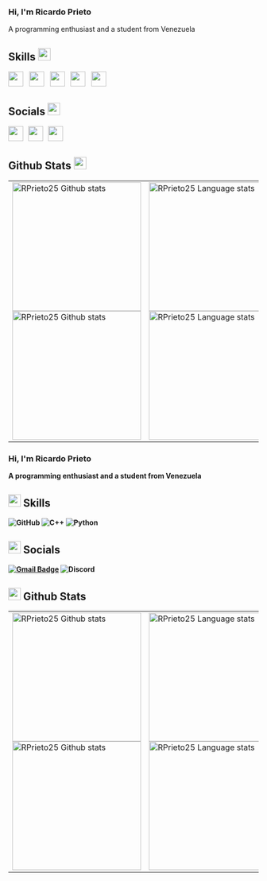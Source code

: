 ### Hi, I'm Ricardo Prieto 
A programming enthusiast and a student from Venezuela
## <b> Skills </b> <img src="https://media2.giphy.com/media/QssGEmpkyEOhBCb7e1/giphy.gif?cid=ecf05e47a0n3gi1bfqntqmob8g9aid1oyj2wr3ds3mg700bl&rid=giphy.gif" width ="25">
<p align='left'>
<a href="https://www.python.org/" target="_blank"><img height="30" src="https://img.shields.io/badge/-Python-%23333?style=for-the-badge&logo=Python&logoColor=B0FC38"></a>&nbsp;&nbsp;
<a href="https://code.visualstudio.com/docs/languages/cpp" target="_blank"><img height="30" src="https://img.shields.io/badge/-C++-%23333?style=for-the-badge&logo=cplusplus&logoColor=B0FC38&"></a>&nbsp;&nbsp;
<a href="https://github.com/RPrieto25" target="_blank"><img height="30" src="https://img.shields.io/badge/-Github-%23333?style=for-the-badge&logo=github&logoColor=B0FC38&"></a>&nbsp;&nbsp;
<a href="https://numpy.org/" target="_blank"><img height="30" src="https://img.shields.io/badge/-Numpy-%23333?style=for-the-badge&logo=numpy&logoColor=B0FC38&"></a>&nbsp;&nbsp;
<a href="https://code.visualstudio.com/" target="_blank"><img height="30" src="https://img.shields.io/badge/-VS Code-%23333?style=for-the-badge&logo=VSCode&logoColor=B0FC38"></a>&nbsp;&nbsp;
 </p>
                                                                
## <b> Socials <b> <img src="https://media.giphy.com/media/TEnXkcsHrP4YedChhA/giphy.gif" width ="25"> 
<p align='left'>
   <a target="_blank"><img height="30" src="https://img.shields.io/badge/-Linkedin-%23333?style=for-the-badge&logo=Linkedin&logoColor=B0FC38"></a>&nbsp;&nbsp;      
<a href="https://github.com/UjwalKandi" target="_blank"><img height="30" src="https://img.shields.io/badge/-Gmail-%23333?style=for-the-badge&logo=gmail&logoColor=B0FC38&link=mailto:ricardo250506@gmail.com"></a>&nbsp;&nbsp;
    <a href="https://github.com/UjwalKandi" target="_blank"><img height="30" src="https://img.shields.io/badge/-Discord-%23333?style=for-the-badge&logo=discord&logoColor=B0FC38&link=mailto:ricardo250506@gmail.com"></a>&nbsp;&nbsp;
 </p>

## <b> Github Stats </b> <img src="https://media.giphy.com/media/iY8CRBdQXODJSCERIr/giphy.gif" width="25">
<p align="center">
<table>
    <tr>
        <td>
            <a href="https://github.com/RPrieto25/github-readme-stats#gh-light-mode-only">
            <img height=259 src="https://github-readme-stats-git-masterrstaa-rickstaa.vercel.app/api?username=RPrieto25&show_icons=true&line_height=28&hide_border=true&card_width=347&include_all_commits=true&role=owner,collaborator&show=reviews,discussions_answered&rank_icon=percentile&exclude_repo=github-readme-stats&theme=default#gh-light-mode-only" alt="RPrieto25 Github stats" />
            </a>
            <a href="https://github.com/RPrieto25/github-readme-stats#gh-dark-mode-only">
            <img height=259 src="https://github-readme-stats-git-masterrstaa-rickstaa.vercel.app/api?username=RPrieto25&show_icons=true&line_height=28&hide_border=true&card_width=347&include_all_commits=true&role=owner,collaborator&show=reviews,discussions_answered&rank_icon=percentile&exclude_repo=github-readme-stats&theme=dark&bg_color=000000#gh-dark-mode-only" alt="RPrieto25 Github stats" />
            </a>
        </td>
        <td>
            <a href="https://github.com/RPrieto25/github-readme-stats#gh-light-mode-only">
            <img height=259 src="https://github-readme-stats-git-masterrstaa-rickstaa.vercel.app/api/top-langs/?username=RPrieto25&layout=compact&langs_count=12&hide_border=true&role=owner,collaborator&theme=default#gh-light-mode-only" alt="RPrieto25 Language stats" />
            </a>
            <a href="https://github.com/RPrieto25/github-readme-stats#gh-dark-mode-only">
            <img height=259 src="https://github-readme-stats-git-masterrstaa-rickstaa.vercel.app/api/top-langs/?username=RPrieto25&layout=compact&langs_count=12&hide_border=true&role=owner,collaborator&theme=dark&bg_color=000000#gh-dark-mode-only" alt="RPrieto25 Language stats" />
            </a>
        </td>
    </tr>
</table>
</p>


































### Hi, I'm Ricardo Prieto
A programming enthusiast and a student from Venezuela
## <img src="https://media2.giphy.com/media/QssGEmpkyEOhBCb7e1/giphy.gif?cid=ecf05e47a0n3gi1bfqntqmob8g9aid1oyj2wr3ds3mg700bl&rid=giphy.gif" width ="25"> <b>  Skills</b> 
![GitHub](https://img.shields.io/badge/-GitHub-181717?style=flat-square&logo=github)
![C++](https://img.shields.io/badge/-C++-007ACC?style=flat-square&logo=cplusplus&logoColor=white)
![Python](https://img.shields.io/badge/Python-14354C?style=flat-square&logo=python&logoColor=white)

## <img src="https://media.giphy.com/media/TEnXkcsHrP4YedChhA/giphy.gif" width ="25"> Socials
[![Gmail Badge](https://img.shields.io/badge/-Gmail-c14438?style=flat-square&logo=Gmail&logoColor=white&link=mailto:contato.weltonf@gmail.com)](mailto:ricardo250506@gmail.com)
![Discord](https://img.shields.io/badge/Discord-7289DA?style=flat-square&logo=discord&logoColor=white)


## <img src="https://media.giphy.com/media/iY8CRBdQXODJSCERIr/giphy.gif" width="25"><b> Github Stats </b>
<div align="center">
<table>
    <tr>
        <td>
            <a href="https://github.com/RPrieto25/github-readme-stats#gh-light-mode-only">
            <img height=259 src="https://github-readme-stats-git-masterrstaa-rickstaa.vercel.app/api?username=RPrieto25&show_icons=true&line_height=28&hide_border=true&card_width=347&include_all_commits=true&role=owner,collaborator&show=reviews,discussions_answered&rank_icon=percentile&exclude_repo=github-readme-stats&theme=default#gh-light-mode-only" alt="RPrieto25 Github stats" />
            </a>
            <a href="https://github.com/RPrieto25/github-readme-stats#gh-dark-mode-only">
            <img height=259 src="https://github-readme-stats-git-masterrstaa-rickstaa.vercel.app/api?username=RPrieto25&show_icons=true&line_height=28&hide_border=true&card_width=347&include_all_commits=true&role=owner,collaborator&show=reviews,discussions_answered&rank_icon=percentile&exclude_repo=github-readme-stats&theme=dark&bg_color=000000#gh-dark-mode-only" alt="RPrieto25 Github stats" />
            </a>
        </td>
        <td>
            <a href="https://github.com/RPrieto25/github-readme-stats#gh-light-mode-only">
            <img height=259 src="https://github-readme-stats-git-masterrstaa-rickstaa.vercel.app/api/top-langs/?username=RPrieto25&layout=compact&langs_count=12&hide_border=true&role=owner,collaborator&theme=default#gh-light-mode-only" alt="RPrieto25 Language stats" />
            </a>
            <a href="https://github.com/RPrieto25/github-readme-stats#gh-dark-mode-only">
            <img height=259 src="https://github-readme-stats-git-masterrstaa-rickstaa.vercel.app/api/top-langs/?username=RPrieto25&layout=compact&langs_count=12&hide_border=true&role=owner,collaborator&theme=dark&bg_color=000000#gh-dark-mode-only" alt="RPrieto25 Language stats" />
            </a>
        </td>
    </tr>
</table>


<!--
<picture><img width="20px" src = "https://github.com/7oSkaaa/7oSkaaa/blob/main/Images/about_me.gif?raw=true" width = 20px></picture>
<p align = "center">

[<img src="https://img.shields.io/badge/kaggle-%2312100E.svg?&style=for-the-badge&logo=kaggle&logoColor=white&color=black" />](https://www.kaggle.com/themlphdstudent)
[<img src ="https://img.shields.io/badge/website-%23.svg?&style=for-the-badge&logo=www&logoColor=white%22&color=black">](https://durgeshsamariya.github.io)
[<img src="https://img.shields.io/badge/twitter-%231DA1F2.svg?&style=for-the-badge&logo=twitter&logoColor=white&color=black" />](https://twitter.com/themlphdstudent) 
[<img src="https://img.shields.io/badge/linkedin-%2312100E.svg?&style=for-the-badge&logo=linkedin&logoColor=white&color=black" />](https://www.linkedin.com/in/durgeshsamariya/)
[<img src="https://img.shields.io/badge/medium-%2312100E.svg?&style=for-the-badge&logo=medium&logoColor=white&color=black" />](https://medium.com/@themlphdstudent)
[<img src="https://img.shields.io/badge/instagram-%2312100E.svg?&style=for-the-badge&logo=instagram&logoColor=white&color=black" />](https://instagram.com/themlphdstudent)
</p>

</div>
<p  align="center">
<img src="https://user-images.githubusercontent.com/73097560/115834477-dbab4500-a447-11eb-908a-139a6edaec5c.gif">             


